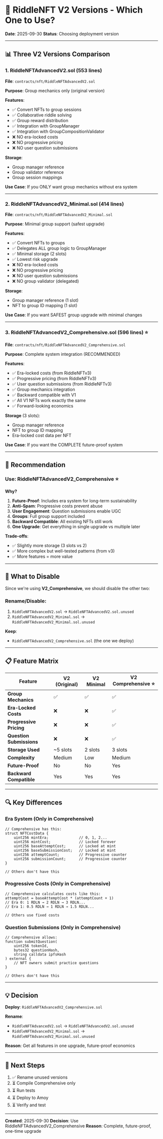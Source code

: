 # 🎯 RiddleNFT V2 Versions - Which One to Use?

**Date**: 2025-09-30
**Status**: Choosing deployment version

---

## 📊 Three V2 Versions Comparison

### 1. RiddleNFTAdvancedV2.sol (553 lines)
**File**: `contracts/nft/RiddleNFTAdvancedV2.sol`

**Purpose**: Group mechanics only (original version)

**Features**:
- ✅ Convert NFTs to group sessions
- ✅ Collaborative riddle solving
- ✅ Group reward distribution
- ✅ Integration with GroupManager
- ✅ Integration with GroupCompositionValidator
- ❌ NO era-locked costs
- ❌ NO progressive pricing
- ❌ NO user question submissions

**Storage**:
- Group manager reference
- Group validator reference
- Group session mappings

**Use Case**: If you ONLY want group mechanics without era system

---

### 2. RiddleNFTAdvancedV2_Minimal.sol (414 lines)
**File**: `contracts/nft/RiddleNFTAdvancedV2_Minimal.sol`

**Purpose**: Minimal group support (safest upgrade)

**Features**:
- ✅ Convert NFTs to groups
- ✅ Delegates ALL group logic to GroupManager
- ✅ Minimal storage (2 slots)
- ✅ Lowest risk upgrade
- ❌ NO era-locked costs
- ❌ NO progressive pricing
- ❌ NO user question submissions
- ❌ NO group validator (delegated)

**Storage**:
- Group manager reference (1 slot)
- NFT to group ID mapping (1 slot)

**Use Case**: If you want SAFEST group upgrade with minimal changes

---

### 3. RiddleNFTAdvancedV2_Comprehensive.sol (596 lines) ⭐
**File**: `contracts/nft/RiddleNFTAdvancedV2_Comprehensive.sol`

**Purpose**: Complete system integration (RECOMMENDED)

**Features**:
- ✅ Era-locked costs (from RiddleNFTv3)
- ✅ Progressive pricing (from RiddleNFTv3)
- ✅ User question submissions (from RiddleNFTv3)
- ✅ Group mechanics integration
- ✅ Backward compatible with V1
- ✅ All V1 NFTs work exactly the same
- ✅ Forward-looking economics

**Storage** (3 slots):
- Group manager reference
- NFT to group ID mapping
- Era-locked cost data per NFT

**Use Case**: If you want the COMPLETE future-proof system

---

## 🎯 Recommendation

### Use: **RiddleNFTAdvancedV2_Comprehensive** ⭐

**Why?**

1. **Future-Proof**: Includes era system for long-term sustainability
2. **Anti-Spam**: Progressive costs prevent abuse
3. **User Engagement**: Question submissions enable UGC
4. **Groups**: Full group support included
5. **Backward Compatible**: All existing NFTs still work
6. **One Upgrade**: Get everything in single upgrade vs multiple later

**Trade-offs**:
- ✅ Slightly more storage (3 slots vs 2)
- ✅ More complex but well-tested patterns (from v3)
- ✅ More features = more value

---

## 🚫 What to Disable

Since we're using **V2_Comprehensive**, we should disable the other two:

### Rename/Disable:
1. `RiddleNFTAdvancedV2.sol` → `RiddleNFTAdvancedV2.sol.unused`
2. `RiddleNFTAdvancedV2_Minimal.sol` → `RiddleNFTAdvancedV2_Minimal.sol.unused`

**Keep**:
- `RiddleNFTAdvancedV2_Comprehensive.sol` (the one we deploy)

---

## 📋 Feature Matrix

| Feature | V2 (Original) | V2 Minimal | V2 Comprehensive ⭐ |
|---------|--------------|------------|---------------------|
| **Group Mechanics** | ✅ | ✅ | ✅ |
| **Era-Locked Costs** | ❌ | ❌ | ✅ |
| **Progressive Pricing** | ❌ | ❌ | ✅ |
| **Question Submissions** | ❌ | ❌ | ✅ |
| **Storage Used** | ~5 slots | 2 slots | 3 slots |
| **Complexity** | Medium | Low | Medium |
| **Future-Proof** | No | No | Yes |
| **Backward Compatible** | Yes | Yes | Yes |

---

## 🔍 Key Differences

### Era System (Only in Comprehensive)

```solidity
// Comprehensive has this:
struct NFTCostData {
    uint256 mintEra;              // 0, 1, 2...
    uint256 mintCost;             // Locked forever
    uint256 baseAttemptCost;      // Locked at mint
    uint256 baseSubmissionCost;   // Locked at mint
    uint256 attemptCount;         // Progressive counter
    uint256 submissionCount;      // Progressive counter
}

// Others don't have this
```

### Progressive Costs (Only in Comprehensive)

```solidity
// Comprehensive calculates costs like this:
attemptCost = baseAttemptCost * (attemptCount + 1)
// Era 0: 1 RDLN → 2 RDLN → 3 RDLN...
// Era 1: 0.5 RDLN → 1 RDLN → 1.5 RDLN...

// Others use fixed costs
```

### Question Submissions (Only in Comprehensive)

```solidity
// Comprehensive allows:
function submitQuestion(
    uint256 tokenId,
    bytes32 questionHash,
    string calldata ipfsHash
) external {
    // NFT owners submit practice questions
}

// Others don't have this
```

---

## 💡 Decision

**Deploy**: `RiddleNFTAdvancedV2_Comprehensive.sol`

**Rename**:
- `RiddleNFTAdvancedV2.sol` → `RiddleNFTAdvancedV2.sol.unused`
- `RiddleNFTAdvancedV2_Minimal.sol` → `RiddleNFTAdvancedV2_Minimal.sol.unused`

**Reason**: Get all features in one upgrade, future-proof economics

---

## 🚀 Next Steps

1. ✅ Rename unused versions
2. ⏳ Compile Comprehensive only
3. ⏳ Run tests
4. ⏳ Deploy to Amoy
5. ⏳ Verify and test

---

**Created**: 2025-09-30
**Decision**: Use RiddleNFTAdvancedV2_Comprehensive
**Reason**: Complete, future-proof, one-time upgrade